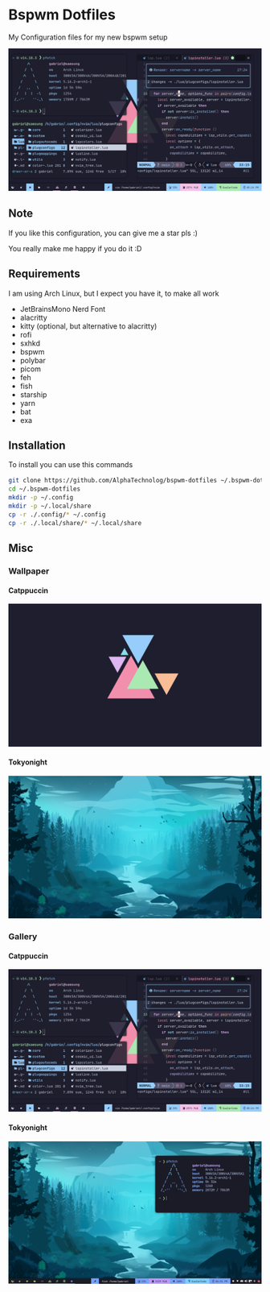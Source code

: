 # Bspwm Dotfiles

My Configuration files for my new bspwm setup

![rice](./.misc/rice.png)

## Note

If you like this configuration, you can give me a star pls :)

You really make me happy if you do it :D

## Requirements

I am using Arch Linux, but I expect you have it, to make all work

- JetBrainsMono Nerd Font
- alacritty
- kitty (optional, but alternative to alacritty)
- rofi
- sxhkd
- bspwm
- polybar
- picom
- feh
- fish
- starship
- yarn
- bat
- exa

## Installation

To install you can use this commands

```sh
git clone https://github.com/AlphaTechnolog/bspwm-dotfiles ~/.bspwm-dotfiles
cd ~/.bspwm-dotfiles
mkdir -p ~/.config
mkdir -p ~/.local/share
cp -r ./.config/* ~/.config
cp -r ./.local/share/* ~/.local/share
```

## Misc

### Wallpaper

#### Catppuccin
![wallpaper](./wallpaper.png)

#### Tokyonight
![wallpaper-2](./wallpaper-2.jpg)

### Gallery

#### Catppuccin
![rice](./.misc/rice.png)

#### Tokyonight
![rice-2](./.misc/rice-2.png)
